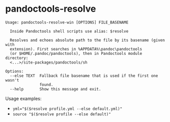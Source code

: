 # pandoctools-resolve

```
Usage: pandoctools-resolve-win [OPTIONS] FILE_BASENAME

  Inside Pandoctools shell scripts use alias: $resolve

  Resolves and echoes absolute path to the file by its basename (given with
  extension). First searches in %APPDATA%\pandoc\pandoctools
  (or $HOME/.pandoc/pandoctools), then in Pandoctools module directory:
  <...>/site-packages/pandoctools/sh

Options:
  --else TEXT  Fallback file basename that is used if the first one wasn't
               found.
  --help       Show this message and exit.
```

Usage examples:

* `yml="$($resolve profile.yml --else default.yml)"`
* `source "$($resolve profile --else default)"`
